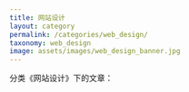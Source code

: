 ```yaml
---
title: 网站设计
layout: category
permalink: /categories/web_design/
taxonomy: web_design
image: assets/images/web_design_banner.jpg
---
```


分类《网站设计》下的文章：